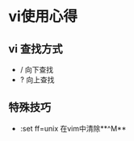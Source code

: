 vi使用心得
==============================

vi 查找方式
---------------
+  / 向下查找  
+  ? 向上查找




特殊技巧
------------------
+  :set ff=unix 在vim中清除**^M**  
 
